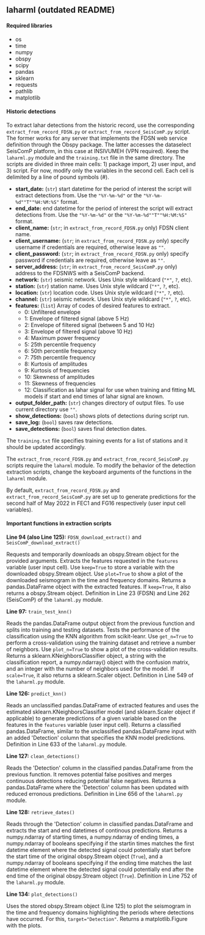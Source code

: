 ## laharml (outdated README)

#### Required libraries
- os
- time
- numpy
- obspy
- scipy
- pandas
- sklearn
- requests
- pathlib
- matplotlib

#### Historic detections

To extract lahar detections from the historic record, use the corresponding `extract_from_record_FDSN.py` or `extract_from_record_SeisComP.py` script. The former works for any server that implements the FDSN web service definition through the Obspy package. The latter accesses the dataselect SeisComP platform, in this case at INSIVUMEH (VPN required). Keep the `laharml.py` module and the `training.txt` file in the same directory. The scripts are divided in three main cells: 1) package import, 2) user input, and 3) script. For now, modify only the variables in the second cell. Each cell is delimited by a line of pound symbols (#).

- **start_date:** (`str`) start datetime for the period of interest the script will extract detections from. Use the `"%Y-%m-%d"` or the `"%Y-%m-%d""T""%H:%M:%S"` format.
- **end_date:** end datetime for the period of interest the script will extract detections from. Use the `"%Y-%m-%d"` or the `"%Y-%m-%d""T""%H:%M:%S"` format.
- **client_name:** (`str`; in `extract_from_record_FDSN.py` only) FDSN client name.
- **client_username:** (`str`; in `extract_from_record_FDSN.py` only) specify username if credentials are required, otherwise leave as `""`.
- **client_password:** (`str`; in `extract_from_record_FDSN.py` only) specify password if credentials are required, otherwise leave as `""`.
- **server_address:** (`str`; in `extract_from_record_SeisComP.py` only) address to the FDSNWS with a SeisComP backend.
- **network:** (`str`) seismic network. Uses Unix style wildcard (`"*"`, `?`, etc).
- **station:** (`str`) station name. Uses Unix style wildcard (`"*"`, `?`, etc).
- **location:** (`str`) location code. Uses Unix style wildcard (`"*"`, `?`, etc).
- **channel:** (`str`) seismic network. Uses Unix style wildcard (`"*"`, `?`, etc).
- **features:** (`list`) Array of codes of desired features to extract.
    - 0: Unfiltered envelope
    - 1: Envelope of filtered signal (above 5 Hz)
    - 2: Envelope of filtered signal (between 5 and 10 Hz)
    - 3: Envelope of filtered signal (above 10 Hz)
    - 4: Maximum power frequency
    - 5: 25th percentile frequency
    - 6: 50th percentile frequency
    - 7: 75th percentile frequency
    - 8: Kurtosis of amplitudes
    - 9: Kurtosis of frequencies
    - 10: Skewness of amplitudes
    - 11: Skewness of frequencies
    - 12: Classification as lahar signal for use when training and fitting ML models if start and end times of lahar signal are known.
- **output_folder_path:** (`str`) changes directory of output files. To use current directory use `""`.
- **show_detections:** (`bool`) shows plots of detections during script run.
- **save_log:** (`bool`) saves raw detections.
- **save_detections:** (`bool`) saves final detection dates.

The `training.txt` file specifies training events for a list of stations and it should be updated accordingly.

The `extract_from_record_FDSN.py` and `extract_from_record_SeisComP.py` scripts require the `laharml` module. To modify the behavior of the detection extraction scripts, change the keyboard arguments of the functions in the `laharml` module.

By default, `extract_from_record_FDSN.py` and `extract_from_record_SeisComP.py` are set up to generate predictions for the second half of May 2022 in FEC1 and FG16 respectively (user input cell variables).

#### Important functions in extraction scripts

**Line 94 (also Line 125):** `FDSN_download_extract()` and `SeisComP_download_extract()`

Requests and temporarily downloads an obspy.Stream object for the provided arguments. Extracts the features requested in the `features` variable (user input cell). Use `keep=True` to store a variable with the downloaded obspy.Stream object. Use `plot=True` to show a plot of the downloaded seismogram in the time and frequency domains. Returns a pandas.DataFrame object with the extracted features. If `keep=True`, it also returns a obspy.Stream object. Definition in Line 23 (FDSN) and Line 262 (SeisComP) of the `laharml.py` module.

**Line 97:** `train_test_knn()`

Reads the pandas.DataFrame output object from the previous function and splits into training and testing datasets. Tests the performance of the classification using the KNN algorithm from scikit-leanr. Use `get_n=True` to perform a cross-validation using the training dataset and retrieve a number of neighbors. Use `plot_n=True` to show a plot of the cross-validation results. Returns a sklearn.KNeighborsClassifier object, a string with the classification report, a numpy.ndarray() object with the confusion matrix, and an integer with the number of neighbors used for the model. If `scale=True`, it also returns a sklearn.Scaler object. Definition in Line 549 of the `laharml.py` module.

**Line 126:** `predict_knn()`

Reads an unclassified pandas.DataFrame of extracted features and uses the estimated sklearn.KNeighborsClassifier model (and sklearn.Scaler object if applicable) to generate predictions of a given variable based on the features in the `features` variable (user input cell). Returns a classified pandas.DataFrame, similar to the unclassified pandas.DataFrame input with an added 'Detection' column that specifies the KNN model predictions. Definition in Line 633 of the `laharml.py` module.

**Line 127:** `clean_detections()`

Reads the 'Detection' column in the classified pandas.DataFrame from the previous function. It removes potential false positives and merges continuous detections reducing potential false negatives. Returns a pandas.DataFrame where the 'Detection' column has been updated with reduced erronous predictions. Definition in Line 656 of the `laharml.py` module.

**Line 128:** `retrieve_dates()`

Reads through the 'Detection' column in classified pandas.DataFrame and extracts the start and end datetimes of continous predictions. Returns a numpy.ndarray of starting times, a numpy.ndarray of ending times, a numpy.ndarray of booleans specifying if the startin times matches the first datetime element where the detected signal could potentially start before the start time of the original obspy.Stream object (`True`), and a numpy.ndarray of booleans specifying if the ending time matches the last datetime element where the detected signal could potentially end after the end time of the original obspy.Stream object (`True`). Definition in Line 752 of the `laharml.py` module.

**Line 134:** `plot_detections()`

Uses the stored obspy.Stream object (Line 125) to plot the seismogram in the time and frequency domains highlighting the periods where detections have occurred. For this, `target="Detection"`. Returns a matplotlib.Figure with the plots.
